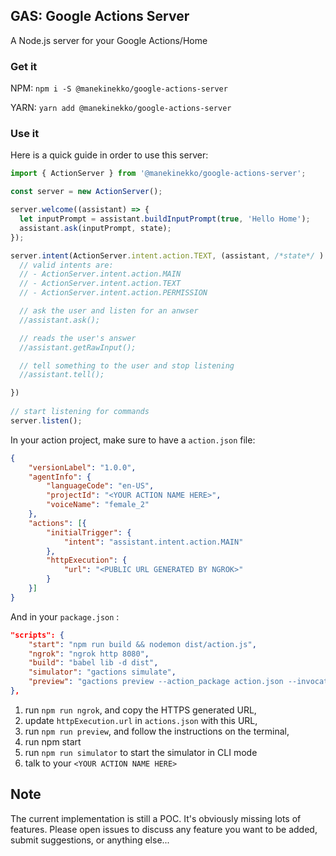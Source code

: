 ## GAS: Google Actions Server

A Node.js server for your Google Actions/Home

### Get it

NPM: `npm i -S @manekinekko/google-actions-server`

YARN: `yarn add @manekinekko/google-actions-server`

### Use it

Here is a quick guide in order to use this server:

```javascript
import { ActionServer } from '@manekinekko/google-actions-server';

const server = new ActionServer();

server.welcome((assistant) => {
  let inputPrompt = assistant.buildInputPrompt(true, 'Hello Home');
  assistant.ask(inputPrompt, state);
});

server.intent(ActionServer.intent.action.TEXT, (assistant, /*state*/ ) => {
  // valid intents are:
  // - ActionServer.intent.action.MAIN
  // - ActionServer.intent.action.TEXT
  // - ActionServer.intent.action.PERMISSION

  // ask the user and listen for an anwser
  //assistant.ask();

  // reads the user's answer
  //assistant.getRawInput();

  // tell something to the user and stop listening
  //assistant.tell();

})
    
// start listening for commands
server.listen();

```

In your action project, make sure to have a `action.json` file:

```json
{
    "versionLabel": "1.0.0",
    "agentInfo": {
        "languageCode": "en-US",
        "projectId": "<YOUR ACTION NAME HERE>",
        "voiceName": "female_2"
    },
    "actions": [{
        "initialTrigger": {
            "intent": "assistant.intent.action.MAIN"
        },
        "httpExecution": {
            "url": "<PUBLIC URL GENERATED BY NGROK>"
        }
    }]
}
```

And in your `package.json` :


```json
"scripts": {
    "start": "npm run build && nodemon dist/action.js",
    "ngrok": "ngrok http 8080",
    "build": "babel lib -d dist",
    "simulator": "gactions simulate",
    "preview": "gactions preview --action_package action.json --invocation_name '<YOUR ACTION NAME HERE>' --preview_mins 1234"
},
```

1. run `npm run ngrok`, and copy the HTTPS generated URL,
2. update `httpExecution.url` in `actions.json` with this URL,
3. run `npm run preview`, and follow the instructions on the terminal,
4. run npm start
5. run `npm run simulator` to start the simulator in CLI mode
6. talk to your `<YOUR ACTION NAME HERE>`

## Note

The current implementation is still a POC. It's obviously missing lots of features. Please open issues to discuss any feature you want to be added, submit suggestions, or anything else...


